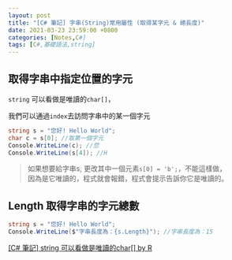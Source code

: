 ```yaml
---
layout: post
title: "[C# 筆記] 字串(String)常用屬性 (取得某字元 & 總長度)"
date: 2021-03-23 23:59:00 +0800
categories: [Notes,C#]
tags: [C#,基礎語法,string]
---
```



## 取得字串中指定位置的字元

`string` 可以看做是唯讀的`char[]`，     

我們可以通過`index`去訪問字串中的某一個字元

```c#
string s = "您好! Hello World";
char c = s[0]; //取第一個字元
Console.WriteLine(c); //您
Console.WriteLine(s[4]); //H
```

> 如果想要給字串s, 更改其中一個元素`s[0] = 'b';`，不能這樣做，      
> 因為是它唯讀的，程式就會報錯，程式會提示告訴你它是唯讀的。


## Length 取得字串的字元總數

```c#
string s = "您好! Hello World";
Console.WriteLine($"字串長度為：{s.Length}"); //字串長度為：15
```


[[C# 筆記] string 可以看做是唯讀的char[] by R](https://riivalin.github.io/posts/2011/01/string2/)